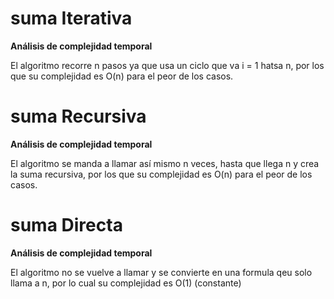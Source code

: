 # suma Iterativa

**Análisis de complejidad temporal**

El algoritmo recorre n pasos ya que usa un ciclo que va i = 1 hatsa n, por los que su complejidad es O(n) para el peor de los casos.

# suma Recursiva

**Análisis de complejidad temporal**

El algoritmo se manda a llamar así mismo n veces, hasta que llega n y crea la suma recursiva, por los que su complejidad es O(n) para el peor de los casos.

# suma Directa

**Análisis de complejidad temporal**

El algoritmo no se vuelve a llamar y se convierte en una formula qeu solo llama a n, por lo cual su complejidad es O(1) (constante)
